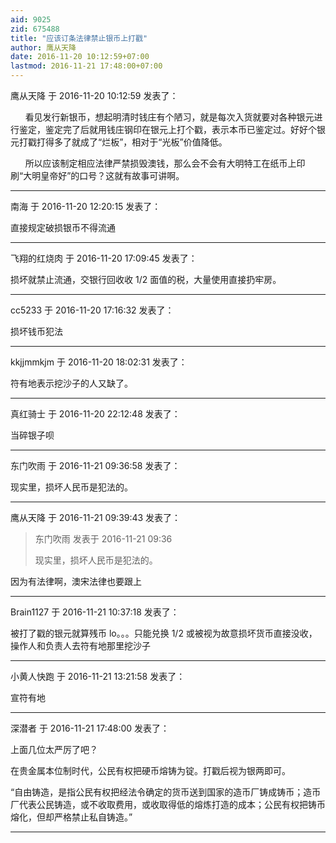 ```yaml
---
aid: 9025
zid: 675488
title: "应该订条法律禁止银币上打戳"
author: 鹰从天降
date: 2016-11-20 10:12:59+07:00
lastmod: 2016-11-21 17:48:00+07:00
---
```


鹰从天降 于 2016-11-20 10:12:59 发表了：

&nbsp; &nbsp;&nbsp; &nbsp;看见发行新银币，想起明清时钱庄有个陋习，就是每次入货就要对各种银元进行鉴定，鉴定完了后就用钱庄钢印在银元上打个戳，表示本币已鉴定过。好好个银元打戳打得多了就成了“烂板”，相对于“光板”价值降低。

&nbsp; &nbsp;&nbsp; &nbsp;所以应该制定相应法律严禁损毁澳钱，那么会不会有大明特工在纸币上印刷“大明皇帝好”的口号？这就有故事可讲啊。

---

南海 于 2016-11-20 12:20:15 发表了：

直接规定破损银币不得流通

---

飞翔的红烧肉 于 2016-11-20 17:09:45 发表了：

损坏就禁止流通，交银行回收收 1/2 面值的税，大量使用直接扔牢房。

---

cc5233 于 2016-11-20 17:16:32 发表了：

损坏钱币犯法

---

kkjjmmkjm 于 2016-11-20 18:02:31 发表了：

符有地表示挖沙子的人又缺了。

---

真红骑士 于 2016-11-20 22:12:48 发表了：

当碎银子呗

---

东门吹雨 于 2016-11-21 09:36:58 发表了：

现实里，损坏人民币是犯法的。

---

鹰从天降 于 2016-11-21 09:39:43 发表了：

> 东门吹雨 发表于 2016-11-21 09:36
>
> 现实里，损坏人民币是犯法的。

因为有法律啊，澳宋法律也要跟上

---

Brain1127 于 2016-11-21 10:37:18 发表了：

被打了戳的银元就算残币 lo。。。只能兑换 1/2 或被视为故意损坏货币直接没收，操作人和负责人去符有地那里挖沙子

---

小黄人快跑 于 2016-11-21 13:21:58 发表了：

宣符有地

---

深潜者 于 2016-11-21 17:48:00 发表了：

上面几位太严厉了吧？

在贵金属本位制时代，公民有权把硬币熔铸为锭。打戳后视为银两即可。

“自由铸造，是指公民有权把经法令确定的货币送到国家的造币厂铸成铸币；造币厂代表公民铸造，或不收取费用，或收取得低的熔炼打造的成本；公民有权把铸币熔化，但却严格禁止私自铸造。”

---
